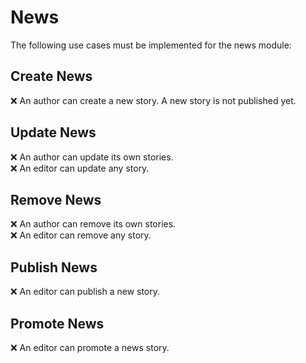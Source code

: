 News
====

The following use cases must be implemented for the news module:

Create News
-----------
:x: An author can create a new story. A new story is not published yet.

Update News
-----------
:x: An author can update its own stories.  
:x: An editor can update any story.

Remove News
-----------
:x: An author can remove its own stories.  
:x: An editor can remove any story.

Publish News
------------
:x: An editor can publish a new story.

Promote News
------------
:x: An editor can promote a news story.
